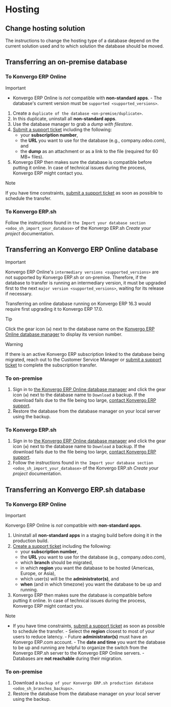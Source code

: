 # Hosting

## Change hosting solution

The instructions to change the hosting type of a database depend on the
current solution used and to which solution the database should be
moved.

## Transferring an on-premise database

### To Konvergo ERP Online

> [!IMPORTANT]
> - Konvergo ERP Online is *not* compatible with **non-standard apps**. - The
> database's current version must be `supported <supported_versions>`.

1.  Create a `duplicate of the database <on-premise/duplicate>`.
2.  In this duplicate, uninstall all **non-standard apps**.
3.  Use the database manager to grab a *dump with filestore*.
4.  [Submit a support ticket](https://www.odoo.com/help) including the
    following:
    - your **subscription number**,
    - the **URL** you want to use for the database (e.g.,
      <span class="title-ref">company.odoo.com</span>), and
    - the **dump** as an attachment or as a link to the file (required
      for 60 MB+ files).
5.  Konvergo ERP then makes sure the database is compatible before putting it
    online. In case of technical issues during the process, Konvergo ERP might
    contact you.

> [!NOTE]
> If you have time constraints, [submit a support
> ticket](https://www.odoo.com/help) as soon as possible to schedule the
> transfer.

### To Konvergo ERP.sh

Follow the instructions found in `the Import your database section
<odoo_sh_import_your_database>` of the Konvergo ERP.sh *Create your project*
documentation.

## Transferring an Konvergo ERP Online database

> [!IMPORTANT]
> Konvergo ERP Online's `intermediary versions <supported_versions>` are not
> supported by Konvergo ERP.sh or on-premise. Therefore, if the database to
> transfer is running an intermediary version, it must be upgraded first
> to the next `major version <supported_versions>`, waiting for its
> release if necessary.
>
> <div class="example">
>
> Transferring an online database running on Konvergo ERP 16.3 would require
> first upgrading it to Konvergo ERP 17.0.
>
> </div>
>
> > [!TIP]
> > Click the gear icon (`⚙`) next to the database name on the [Konvergo ERP
> > Online database manager](https://www.odoo.com/my/databases/) to
> > display its version number.
>
> > [!WARNING]
> > If there is an active Konvergo ERP subscription linked to the database being
> > migrated, reach out to the Customer Service Manager or [submit a
> > support ticket](https://www.odoo.com/help) to complete the
> > subscription transfer.

### To on-premise

1.  Sign in to [the Konvergo ERP Online database
    manager](https://www.odoo.com/my/databases/) and click the gear icon
    (`⚙`) next to the database name to `Download` a backup. If the
    download fails due to the file being too large, [contact Konvergo ERP
    support](https://www.odoo.com/help).
2.  Restore the database from the database manager on your local server
    using the backup.

### To Konvergo ERP.sh

1.  Sign in to [the Konvergo ERP Online database
    manager](https://www.odoo.com/my/databases/) and click the gear icon
    (`⚙`) next to the database name to `Download` a backup. If the
    download fails due to the file being too large, [contact Konvergo ERP
    support](https://www.odoo.com/help).
2.  Follow the instructions found in `the Import your database section
    <odoo_sh_import_your_database>` of the Konvergo ERP.sh *Create your project*
    documentation.

## Transferring an Konvergo ERP.sh database

### To Konvergo ERP Online

> [!IMPORTANT]
> Konvergo ERP Online is *not* compatible with **non-standard apps**.

1.  Uninstall all **non-standard apps** in a staging build before doing
    it in the production build.
2.  [Create a support ticket](https://www.odoo.com/help) including the
    following:
    - your **subscription number**,
    - the **URL** you want to use for the database (e.g.,
      <span class="title-ref">company.odoo.com</span>),
    - which **branch** should be migrated,
    - in which **region** you want the database to be hosted (Americas,
      Europe, or Asia),
    - which user(s) will be the **administrator(s)**, and
    - **when** (and in which timezone) you want the database to be up
      and running.
3.  Konvergo ERP then makes sure the database is compatible before putting it
    online. In case of technical issues during the process, Konvergo ERP might
    contact you.

> [!NOTE]
> - If you have time constraints, [submit a support
> ticket](https://www.odoo.com/help) as soon as possible to schedule the
> transfer. - Select the **region** closest to most of your users to
> reduce latency. - Future **administrator(s)** must have an Konvergo ERP.com
> account. - The **date and time** you want the database to be up and
> running are helpful to organize the switch from the Konvergo ERP.sh server to
> the Konvergo ERP Online servers. - Databases are **not reachable** during
> their migration.

### To on-premise

1.  Download a
    `backup of your Konvergo ERP.sh production database <odoo_sh_branches_backups>`.
2.  Restore the database from the database manager on your local server
    using the backup.
